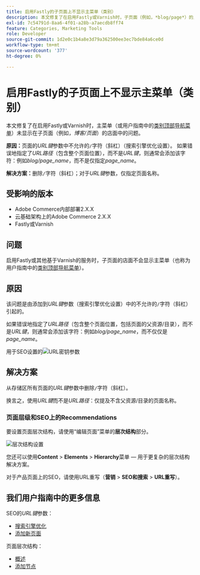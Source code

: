 ```yaml
---
title: 启用Fastly的子页面上不显示主菜单（类别）
description: 本文修复了在启用Fastly或Varnish时，子页面（例如，*blog/page*）的店面未显示主菜单(或用户指南中的[类别顶部导航菜单](https://experienceleague.adobe.com/docs/commerce-admin/catalog/catalog/navigation/navigation-top.html?lang=zh-Hans))的问题。
exl-id: 7c54791d-8aa6-4f01-a28b-a7aecdb8ff74
feature: Categories, Marketing Tools
role: Developer
source-git-commit: 1d2e0c1b4a8e3d79a362500ee3ec7bde84a6ce0d
workflow-type: tm+mt
source-wordcount: '377'
ht-degree: 0%

---
```


# 启用Fastly的子页面上不显示主菜单（类别）

本文修复了在启用Fastly或Varnish时，主菜单（或用户指南中的[类别顶部导航菜单](/docs/commerce-admin/catalog/catalog/navigation/navigation-top.html)）未显示在子页面（例如，*博客/页面*）的店面中的问题。

**原因：**&#x200B;页面的&#x200B;*URL键*&#x200B;参数中不允许的`/`字符（斜杠）（搜索引擎优化设置）。 如果错误地指定了&#x200B;*URL路径*（包含整个页面位置），而不是&#x200B;*URL键*，则通常会添加该字符：例如&#x200B;*blog/page\_name*，而不是仅指定&#x200B;*page\_name*。

**解决方案：**&#x200B;删除`/`字符（斜杠）；对于&#x200B;*URL键*&#x200B;参数，仅指定页面名称。

## 受影响的版本

* Adobe Commerce内部部署2.X.X
* 云基础架构上的Adobe Commerce 2.X.X
* Fastly或Varnish

## 问题

启用Fastly或其他基于Varnish的服务时，子页面的店面不会显示主菜单（也称为用户指南中的[类别顶部导航菜单](/docs/commerce-admin/catalog/catalog/navigation/navigation-top.html)）。

## 原因

该问题是由添加到&#x200B;*URL键*&#x200B;参数（搜索引擎优化设置）中的不允许的`/`字符（斜杠）引起的。

如果错误地指定了&#x200B;*URL路径*（包含整个页面位置，包括页面的父资源/目录），而不是&#x200B;*URL键*，则通常会添加该字符：例如&#x200B;*blog/page\_name*，而不仅仅是&#x200B;*page\_name*。

用于SEO设置的![URL密钥参数](assets/seo_url_key.png)

## 解决方案

从存储区所有页面的&#x200B;*URL键*&#x200B;参数中删除`/`字符（斜杠）。

换言之，使用&#x200B;*URL键*&#x200B;而不是&#x200B;*URL路径*：仅提及不含父资源/目录的页面名称。

### 页面层级和SEO上的Recommendations

要设置页面层次结构，请使用“编辑页面”菜单的&#x200B;**层次结构**&#x200B;部分。

![层次结构设置](assets/hierarchy_hr.png)

您还可以使用&#x200B;**Content** > **Elements** > **Hierarchy**&#x200B;菜单 — 用于更复杂的层次结构解决方案。

对于产品页面上的SEO，请使用URL重写（**营销** > **SEO和搜索** > **URL重写**）。

## 我们用户指南中的更多信息

SEO的&#x200B;*URL键*&#x200B;参数：

* [搜索引擎优化](/docs/commerce-admin/catalog/categories/create/categories-search-engine-optimization.html)
* [添加新页面](/docs/commerce-admin/content-design/elements/pages/page-add.html)

页面层次结构：

* [概述](/docs/commerce-admin/content-design/elements/pages/page-hierarchy.html)
* [添加节点](/docs/commerce-admin/content-design/elements/pages/page-hierarchy.html#add-a-hierarchy-node)
